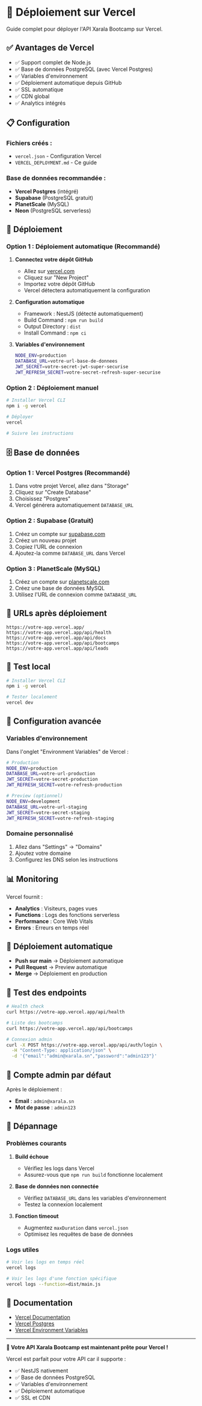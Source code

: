 # 🚀 Déploiement sur Vercel

Guide complet pour déployer l'API Xarala Bootcamp sur Vercel.

## ✅ Avantages de Vercel

- ✅ Support complet de Node.js
- ✅ Base de données PostgreSQL (avec Vercel Postgres)
- ✅ Variables d'environnement
- ✅ Déploiement automatique depuis GitHub
- ✅ SSL automatique
- ✅ CDN global
- ✅ Analytics intégrés

## 📋 Configuration

### Fichiers créés :
- `vercel.json` - Configuration Vercel
- `VERCEL_DEPLOYMENT.md` - Ce guide

### Base de données recommandée :
- **Vercel Postgres** (intégré)
- **Supabase** (PostgreSQL gratuit)
- **PlanetScale** (MySQL)
- **Neon** (PostgreSQL serverless)

## 🚀 Déploiement

### Option 1 : Déploiement automatique (Recommandé)

1. **Connectez votre dépôt GitHub**
   - Allez sur [vercel.com](https://vercel.com)
   - Cliquez sur "New Project"
   - Importez votre dépôt GitHub
   - Vercel détectera automatiquement la configuration

2. **Configuration automatique**
   - Framework : NestJS (détecté automatiquement)
   - Build Command : `npm run build`
   - Output Directory : `dist`
   - Install Command : `npm ci`

3. **Variables d'environnement**
   ```bash
   NODE_ENV=production
   DATABASE_URL=votre-url-base-de-donnees
   JWT_SECRET=votre-secret-jwt-super-securise
   JWT_REFRESH_SECRET=votre-secret-refresh-super-securise
   ```

### Option 2 : Déploiement manuel

```bash
# Installer Vercel CLI
npm i -g vercel

# Déployer
vercel

# Suivre les instructions
```

## 🗄️ Base de données

### Option 1 : Vercel Postgres (Recommandé)

1. Dans votre projet Vercel, allez dans "Storage"
2. Cliquez sur "Create Database"
3. Choisissez "Postgres"
4. Vercel générera automatiquement `DATABASE_URL`

### Option 2 : Supabase (Gratuit)

1. Créez un compte sur [supabase.com](https://supabase.com)
2. Créez un nouveau projet
3. Copiez l'URL de connexion
4. Ajoutez-la comme `DATABASE_URL` dans Vercel

### Option 3 : PlanetScale (MySQL)

1. Créez un compte sur [planetscale.com](https://planetscale.com)
2. Créez une base de données MySQL
3. Utilisez l'URL de connexion comme `DATABASE_URL`

## 🔗 URLs après déploiement

```
https://votre-app.vercel.app/
https://votre-app.vercel.app/api/health
https://votre-app.vercel.app/api/docs
https://votre-app.vercel.app/api/bootcamps
https://votre-app.vercel.app/api/leads
```

## 🧪 Test local

```bash
# Installer Vercel CLI
npm i -g vercel

# Tester localement
vercel dev
```

## 🔧 Configuration avancée

### Variables d'environnement

Dans l'onglet "Environment Variables" de Vercel :

```bash
# Production
NODE_ENV=production
DATABASE_URL=votre-url-production
JWT_SECRET=votre-secret-production
JWT_REFRESH_SECRET=votre-refresh-production

# Preview (optionnel)
NODE_ENV=development
DATABASE_URL=votre-url-staging
JWT_SECRET=votre-secret-staging
JWT_REFRESH_SECRET=votre-refresh-staging
```

### Domaine personnalisé

1. Allez dans "Settings" → "Domains"
2. Ajoutez votre domaine
3. Configurez les DNS selon les instructions

## 📊 Monitoring

Vercel fournit :
- **Analytics** : Visiteurs, pages vues
- **Functions** : Logs des fonctions serverless
- **Performance** : Core Web Vitals
- **Errors** : Erreurs en temps réel

## 🔄 Déploiement automatique

- **Push sur main** → Déploiement automatique
- **Pull Request** → Preview automatique
- **Merge** → Déploiement en production

## 🧪 Test des endpoints

```bash
# Health check
curl https://votre-app.vercel.app/api/health

# Liste des bootcamps
curl https://votre-app.vercel.app/api/bootcamps

# Connexion admin
curl -X POST https://votre-app.vercel.app/api/auth/login \
  -H "Content-Type: application/json" \
  -d '{"email":"admin@xarala.sn","password":"admin123"}'
```

## 👤 Compte admin par défaut

Après le déploiement :
- **Email** : `admin@xarala.sn`
- **Mot de passe** : `admin123`

## 🚨 Dépannage

### Problèmes courants

1. **Build échoue**
   - Vérifiez les logs dans Vercel
   - Assurez-vous que `npm run build` fonctionne localement

2. **Base de données non connectée**
   - Vérifiez `DATABASE_URL` dans les variables d'environnement
   - Testez la connexion localement

3. **Fonction timeout**
   - Augmentez `maxDuration` dans `vercel.json`
   - Optimisez les requêtes de base de données

### Logs utiles

```bash
# Voir les logs en temps réel
vercel logs

# Voir les logs d'une fonction spécifique
vercel logs --function=dist/main.js
```

## 📖 Documentation

- [Vercel Documentation](https://vercel.com/docs)
- [Vercel Postgres](https://vercel.com/docs/storage/vercel-postgres)
- [Vercel Environment Variables](https://vercel.com/docs/concepts/projects/environment-variables)

---

**🎉 Votre API Xarala Bootcamp est maintenant prête pour Vercel !**

Vercel est parfait pour votre API car il supporte :
- ✅ NestJS nativement
- ✅ Base de données PostgreSQL
- ✅ Variables d'environnement
- ✅ Déploiement automatique
- ✅ SSL et CDN 